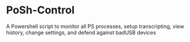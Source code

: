 # PoSh-Control
A Powershell script to monitor all PS processes, setup transcripting, view history, change settings, and defend against badUSB devices
